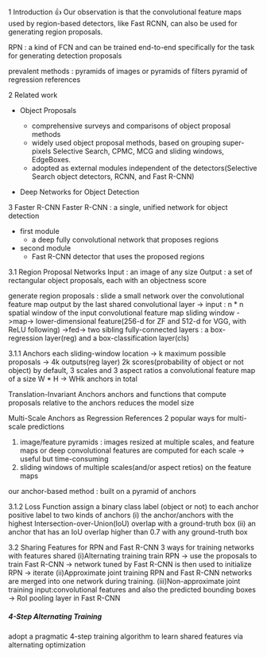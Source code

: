 1 Introduction
:+1:
Our observation is that the convolutional feature maps used by region-based detectors, like Fast RCNN, can also be used  for generating region proposals.

RPN : a kind of FCN and can be trained end-to-end specifically for the task for generating detection proposals

prevalent methods : pyramids of images or pyramids of filters
pyramid of regression references

2 Related work
- Object Proposals
    - comprehensive surveys and comparisons of object proposal methods
    - widely used object proposal methods, based on grouping super-pixels Selective Search, CPMC, MCG and sliding windows, EdgeBoxes.
    - adopted as external modules independent of the detectors(Selective Search object detectors, RCNN, and Fast R-CNN)

- Deep Networks for Object Detection

3 Faster R-CNN
Faster R-CNN : a single, unified network for object detection
- first module
    - a deep fully convolutional network that proposes regions
- second module
    - Fast R-CNN detector that uses the proposed regions

3.1 Region Proposal Networks
Input : an image of any size
Output : a set of rectangular object proposals, each with an objectness score

generate region proposals : slide a small network over the convolutional feature map output by the last shared convolutional layer -> input : n * n spatial window of the input convolutional feature map
sliding window ->map-> lower-dimensional feature(256-d for ZF and 512-d for VGG, with ReLU following) ->fed-> two sibling fully-connected layers : a box-regression layer(reg) and a box-classification layer(cls)

3.1.1 Anchors
each sliding-window location -> k maximum possible proposals -> 4k outputs(reg layer) 2k scores(probability of object or not object)
by default, 3 scales and 3 aspect ratios
a convolutional feature map of a size W * H -> WHk anchors in total

Translation-Invariant Anchors
anchors and functions that compute proposals relative to the anchors
reduces the model size

Multi-Scale Anchors as Regression References
2 popular ways for multi-scale predictions
1. image/feature pyramids : images resized at multiple scales, and feature maps or deep convolutional features are computed for each scale -> useful but time-consuming
2. sliding windows of multiple scales(and/or aspect retios) on the feature maps

our anchor-based method : built on a pyramid of anchors

3.1.2 Loss Function
assign a binary class label (object or not) to each anchor
positive label to two kinds of anchors
(i) the anchor/anchors with the highest Intersection-over-Union(IoU) overlap with a ground-truth box
(ii) an anchor that has an IoU overlap higher than 0.7 with any ground-truth box

3.2 Sharing Features for RPN and Fast R-CNN
3 ways for training networks with features shared
(i)Alternating training
train RPN -> use the proposals to train Fast R-CNN -> network tuned by Fast R-CNN is then used to initialize RPN -> iterate
(ii)Approximate joint training
RPN and Fast R-CNN networks are merged into one network during training.
(iii)Non-approximate joint training
input:convolutional features and also the predicted bounding boxes -> RoI pooling layer in Fast R-CNN

##### 4-Step Alternating Training

adopt a pragmatic 4-step training algorithm to learn shared features via alternating optimization

